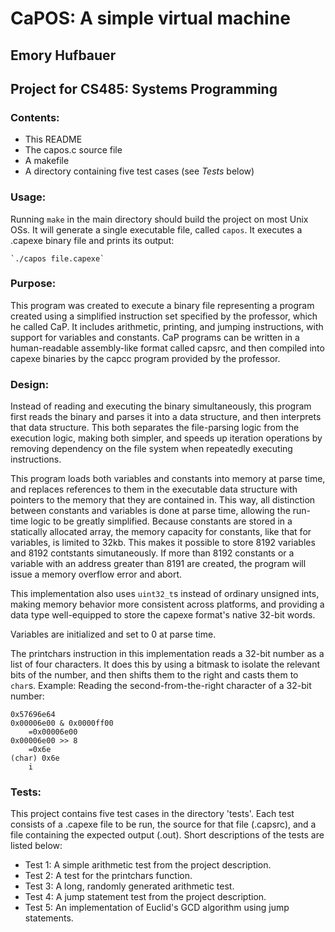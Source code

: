 
# CaPOS: A simple virtual machine

## Emory Hufbauer
## Project for CS485: Systems Programming

### Contents:

+ This README
+ The capos.c source file
+ A makefile
+ A directory containing five test cases (see *Tests* below) 

### Usage:

Running `make` in the main directory should build the project on most Unix OSs. It will generate a single executable file, called `capos`. It executes a .capexe binary file and prints its output:

	`./capos file.capexe`

### Purpose:

This program was created to execute a binary file representing a program created using a simplified instruction set specified by the professor, which he called CaP. It includes arithmetic, printing, and jumping instructions, with support for variables and constants. CaP programs can be written in a human-readable assembly-like format called capsrc, and then compiled into capexe binaries by the capcc program provided by the professor.

### Design:

Instead of reading and executing the binary simultaneously, this program first reads the binary and parses it into a data structure, and then interprets that data structure. This both separates the file-parsing logic from the execution logic, making both simpler, and speeds up iteration operations by removing dependency on the file system when repeatedly executing instructions.

This program loads both variables and constants into memory at parse time, and replaces references to them in the executable data structure with pointers to the memory that they are contained in. This way, all distinction between constants and variables is done at parse time, allowing the run-time logic to be greatly simplified. Because constants are stored in a statically allocated array, the memory capacity for constants, like that for variables, is limited to 32kb. This makes it possible to store 8192 variables and 8192 contstants simutaneously. If more than 8192 constants or a variable with an address greater than 8191 are created, the program will issue a memory overflow error and abort.

This implementation also uses `uint32_t`s instead of ordinary unsigned ints, making memory behavior more consistent across platforms, and providing a data type well-equipped to store the capexe format's native 32-bit words.

Variables are initialized and set to 0 at parse time.

The printchars instruction in this implementation reads a 32-bit number as a list of four characters. It does this by using a bitmask to isolate the relevant bits of the number, and then shifts them to the right and casts them to `char`s. Example: Reading the second-from-the-right character of a 32-bit number:

	0x57696e64
	0x00006e00 & 0x0000ff00
		=0x00006e00
	0x00006e00 >> 8
		=0x6e
	(char) 0x6e
		i

### Tests:

This project contains five test cases in the directory 'tests'. Each test consists of a .capexe file to be run, the source for that file (.capsrc), and a file containing the expected output (.out). Short descriptions of the tests are listed below:

+ Test 1: A simple arithmetic test from the project description.
+ Test 2: A test for the printchars function.
+ Test 3: A long, randomly generated arithmetic test.
+ Test 4: A jump statement test from the project description.
+ Test 5: An implementation of Euclid's GCD algorithm using jump statements.
